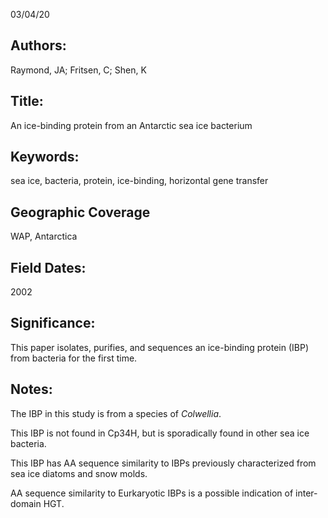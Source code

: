 03/04/20
## Authors:
Raymond, JA; Fritsen, C; Shen, K
## Title:
An ice-binding protein from an Antarctic sea ice bacterium
## Keywords:
sea ice, bacteria, protein, ice-binding, horizontal gene transfer
## Geographic Coverage
WAP, Antarctica
## Field Dates:
2002
## Significance:
This paper isolates, purifies, and sequences an ice-binding protein (IBP) from bacteria for the first time.

## Notes:
The IBP in this study is from a species of *Colwellia*.

This IBP is not found in Cp34H, but is sporadically found in other sea ice bacteria.

This IBP has AA sequence similarity to IBPs previously characterized from sea ice diatoms and snow molds.

AA sequence similarity to Eurkaryotic IBPs is a possible indication of inter-domain HGT.
